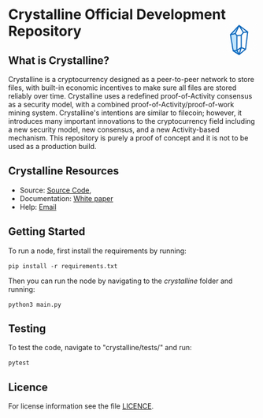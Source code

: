 Crystalline Official Development Repository
<img align="right" width="70" height="70" src="docs/images/logo.png">
===========

## What is Crystalline?

Crystalline is a cryptocurrency designed as a peer-to-peer network to store files, with built-in economic incentives to make sure all files are stored reliably over time. Crystalline uses a redefined proof-of-Activity consensus as a security model, with a combined proof-of-Activity/proof-of-work mining system. Crystalline's intentions are similar to filecoin; however, it introduces many important innovations to the cryptocurrency field including a new security model, new consensus, and a new Activity-based mechanism.
This repository is purely a proof of concept and it is not to be used as a production build.

## Crystalline Resources

* Source: [Source Code](https://github.com/crystalline-Coin/crystalline),
* Documentation: [White paper](https://github.com/Crystalline-Coin/crystalline/raw/main/docs/whitepaper/Crystalline.pdf)
* Help: [Email](crystalline.help@gmail.com)

## Getting Started

To run a node, first install the requirements by running:

    pip install -r requirements.txt

Then you can run the node by navigating to the *crystalline* folder and running:

    python3 main.py

## Testing

To test the code, navigate to "crystalline/tests/" and run:

    pytest

## Licence

For license information see the file [LICENCE](https://github.com/Crystalline-Coin/crystalline/blob/main/LICENCE).
